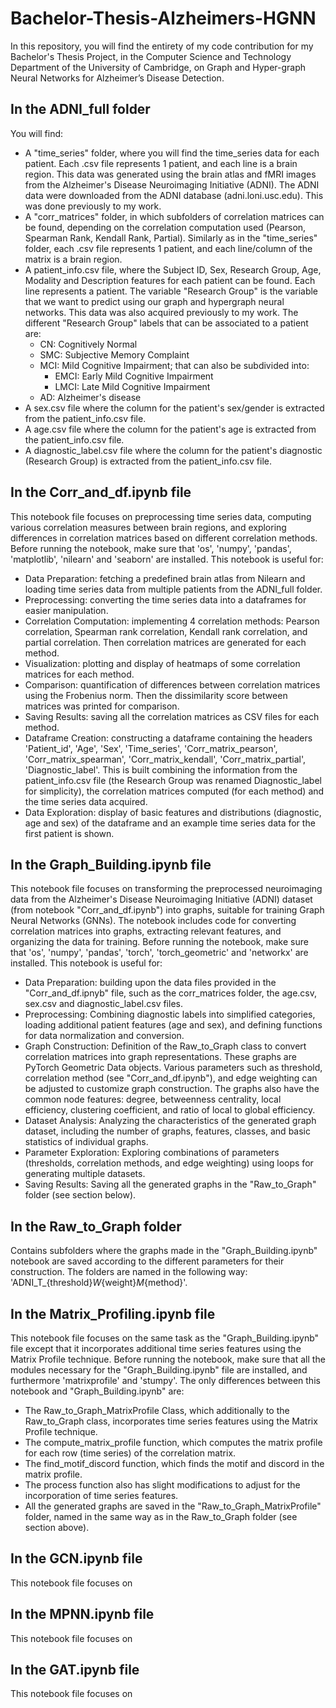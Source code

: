 # Bachelor-Thesis-Alzheimers-HGNN
In this repository, you will find the entirety of my code contribution for my Bachelor's Thesis Project, in the Computer Science and Technology Department of the University of Cambridge, on Graph and Hyper-graph Neural Networks for Alzheimer’s Disease Detection.

## In the ADNI_full folder
You will find:
- A "time_series" folder, where you will find the time_series data for each patient. Each .csv file represents 1 patient, and each line is a brain region. This data was generated using the brain atlas and fMRI images from the Alzheimer's Disease Neuroimaging Initiative (ADNI). The ADNI data were downloaded from the ADNI database (adni.loni.usc.edu). This was done previously to my work.
- A "corr_matrices" folder, in which subfolders of correlation matrices can be found, depending on the correlation computation used (Pearson, Spearman Rank, Kendall Rank, Partial). Similarly as in the "time_series" folder, each .csv file represents 1 patient, and each line/column of the matrix is a brain region.
- A patient_info.csv file, where the Subject ID, Sex, Research Group, Age, Modality and Description features for each patient can be found. Each line represents a patient. The variable "Research Group" is the variable that we want to predict using our graph and hypergraph neural networks. This data was also acquired previously to my work. The different "Research Group" labels that can be associated to a patient are:
    - CN: Cognitively Normal
    - SMC: Subjective Memory Complaint
    - MCI: Mild Cognitive Impairment; that can also be subdivided into:
        - EMCI: Early Mild Cognitive Impairment
        - LMCI: Late Mild Cognitive Impairment
    - AD: Alzheimer's disease
- A sex.csv file where the column for the patient's sex/gender is extracted from the patient_info.csv file.
- A age.csv file where the column for the patient's age is extracted from the patient_info.csv file.
- A diagnostic_label.csv file where the column for the patient's diagnostic (Research Group) is extracted from the patient_info.csv file.

## In the Corr_and_df.ipynb file
This notebook file focuses on preprocessing time series data, computing various correlation measures between brain regions, and exploring differences in correlation matrices based on different correlation methods.
Before running the notebook, make sure that 'os', 'numpy', 'pandas', 'matplotlib', 'nilearn' and 'seaborn' are installed.
This notebook is useful for:
- Data Preparation: fetching a predefined brain atlas from Nilearn and loading time series data from multiple patients from the ADNI_full folder.
- Preprocessing: converting the time series data into a dataframes for easier manipulation.
- Correlation Computation: implementing 4 correlation methods: Pearson correlation, Spearman rank correlation, Kendall rank correlation, and partial correlation. Then correlation matrices are generated for each method.
- Visualization: plotting and display of heatmaps of some correlation matrices for each method.
- Comparison: quantification of differences between correlation matrices using the Frobenius norm. Then the dissimilarity score between matrices was printed for comparison.
- Saving Results: saving all the correlation matrices as CSV files for each method.
- Dataframe Creation: constructing a dataframe containing the headers 'Patient_id', 'Age', 'Sex', 'Time_series', 'Corr_matrix_pearson', 'Corr_matrix_spearman', 'Corr_matrix_kendall', 'Corr_matrix_partial', 'Diagnostic_label'. This is built combining the information from the patient_info.csv file (the Research Group was renamed Diagnostic_label for simplicity), the correlation matrices computed (for each method) and the time series data acquired.
- Data Exploration: display of basic features and distributions (diagnostic, age and sex) of the dataframe and an example time series data for the first patient is shown.

## In the Graph_Building.ipynb file
This notebook file focuses on transforming the preprocessed neuroimaging data from the Alzheimer's Disease Neuroimaging Initiative (ADNI) dataset (from notebook "Corr_and_df.ipynb") into graphs, suitable for training Graph Neural Networks (GNNs). The notebook includes code for converting correlation matrices into graphs, extracting relevant features, and organizing the data for training.
Before running the notebook, make sure that 'os', 'numpy', 'pandas', 'torch', 'torch_geometric' and 'networkx' are installed.
This notebook is useful for:
- Data Preparation: building upon the data files provided in the "Corr_and_df.ipnyb" file, such as the corr_matrices folder, the age.csv, sex.csv and diagnostic_label.csv files.
- Preprocessing: Combining diagnostic labels into simplified categories, loading additional patient features (age and sex), and defining functions for data normalization and conversion.
- Graph Construction: Definition of the Raw_to_Graph class to convert correlation matrices into graph representations. These graphs are PyTorch Geometric Data objects. Various parameters such as threshold, correlation method (see "Corr_and_df.ipynb"), and edge weighting can be adjusted to customize graph construction. The graphs also have the common node features: degree, betweenness centrality, local efficiency, clustering coefficient, and ratio of local to global efficiency.
- Dataset Analysis: Analyzing the characteristics of the generated graph dataset, including the number of graphs, features, classes, and basic statistics of individual graphs.
- Parameter Exploration: Exploring combinations of parameters (thresholds, correlation methods, and edge weighting) using loops for generating multiple datasets.
- Saving Results: Saving all the generated graphs in the "Raw_to_Graph" folder (see section below).

## In the Raw_to_Graph folder 
Contains subfolders where the graphs made in the "Graph_Building.ipynb" notebook are saved according to the different parameters for their construction.
The folders are named in the following way: 'ADNI_T_{threshold}_W_{weight}_M_{method}'.

## In the Matrix_Profiling.ipynb file
This notebook file focuses on the same task as the "Graph_Building.ipynb" file except that it incorporates additional time series features using the Matrix Profile technique.
Before running the notebook, make sure that all the modules necessary for the "Graph_Building.ipynb" file are installed, and furthermore 'matrixprofile' and 'stumpy'.
The only differences between this notebook and "Graph_Building.ipynb" are:
- The Raw_to_Graph_MatrixProfile Class, which additionally to the Raw_to_Graph class, incorporates time series features using the Matrix Profile technique.
- The compute_matrix_profile function, which computes the matrix profile for each row (time series) of the correlation matrix.
- The find_motif_discord function, which finds the motif and discord in the matrix profile.
- The process function also has slight modifications to adjust for the incorporation of time series features.
- All the generated graphs are saved in the "Raw_to_Graph_MatrixProfile" folder, named in the same way as in the Raw_to_Graph folder (see section above).

## In the GCN.ipynb file
This notebook file focuses on

## In the MPNN.ipynb file
This notebook file focuses on

## In the GAT.ipynb file
This notebook file focuses on
